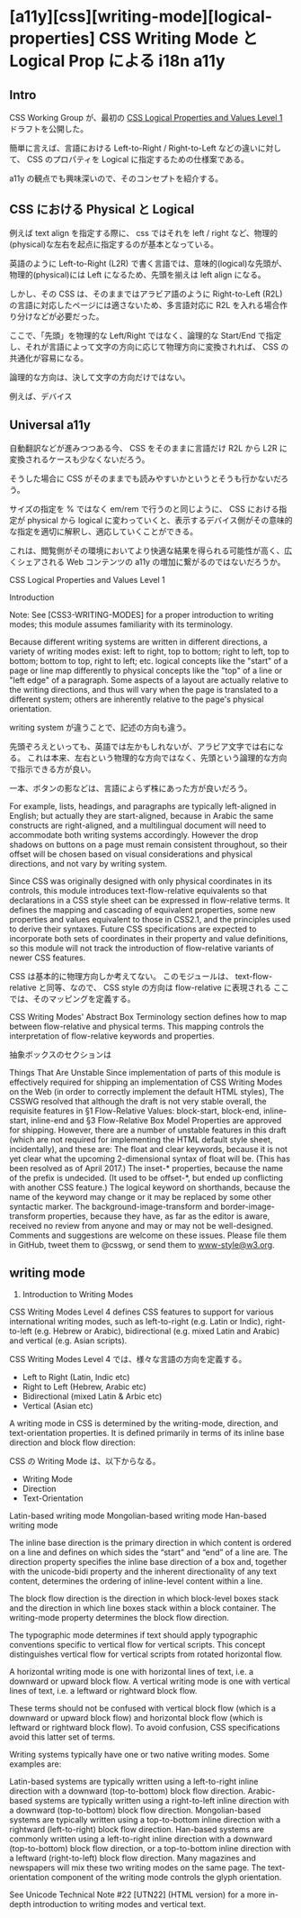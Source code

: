 # [a11y][css][writing-mode][logical-properties] CSS Writing Mode と Logical Prop による i18n a11y

## Intro

CSS Working Group が、最初の [CSS Logical Properties and Values Level 1](https://drafts.csswg.org/css-logical/) ドラフトを公開した。

簡単に言えば、言語における Left-to-Right / Right-to-Left などの違いに対して、 CSS のプロパティを Logical に指定するための仕様案である。

a11y の観点でも興味深いので、そのコンセプトを紹介する。


## CSS における Physical と Logical

例えば text align を指定する際に、 css ではそれを left / right など、物理的(physical)な左右を起点に指定するのが基本となっている。

英語のように Left-to-Right (L2R) で書く言語では、意味的(logical)な先頭が、物理的(physical)には Left になるため、先頭を揃えは left align になる。

しかし、その CSS は、そのままではアラビア語のように Right-to-Left (R2L) の言語に対応したページには適さないため、多言語対応に R2L を入れる場合作り分けなどが必要だった。

ここで、「先頭」を物理的な Left/Right ではなく、論理的な Start/End で指定し、それが言語によって文字の方向に応じて物理方向に変換されれば、 CSS の共通化が容易になる。

論理的な方向は、決して文字の方向だけではない。

例えば、デバイス


## Universal a11y

自動翻訳などが進みつつある今、 CSS をそのままに言語だけ R2L から L2R に変換されるケースも少なくないだろう。

そうした場合に CSS がそのままでも読みやすいかというとそうも行かないだろう。

サイズの指定を % ではなく em/rem で行うのと同じように、 CSS における指定が physical から logical に変わっていくと、表示するデバイス側がその意味的な指定を適切に解釈し、適応していくことができる。

これは、閲覧側がその環境においてより快適な結果を得られる可能性が高く、広くシェアされる Web コンテンツの a11y の増加に繋がるのではないだろうか。















CSS Logical Properties and Values Level 1

Introduction

Note: See [CSS3-WRITING-MODES] for a proper introduction to writing modes; this module assumes familiarity with its terminology.

Because different writing systems are written in different directions, a variety of writing modes exist: left to right, top to bottom; right to left, top to bottom; bottom to top, right to left; etc. logical concepts like the "start" of a page or line map differently to physical concepts like the "top" of a line or "left edge" of a paragraph. Some aspects of a layout are actually relative to the writing directions, and thus will vary when the page is translated to a different system; others are inherently relative to the page's physical orientation.

writing system が違うことで、記述の方向も違う。

先頭ぞろえといっても、英語では左かもしれないが、アラビア文字では右になる。
これは本来、左右という物理的な方向ではなく、先頭という論理的な方向で指示できる方が良い。

一本、ボタンの影などは、言語によらず株にあった方が良いだろう。


For example, lists, headings, and paragraphs are typically left-aligned in English; but actually they are start-aligned, because in Arabic the same constructs are right-aligned, and a multilingual document will need to accommodate both writing systems accordingly. However the drop shadows on buttons on a page must remain consistent throughout, so their offset will be chosen based on visual considerations and physical directions, and not vary by writing system.

Since CSS was originally designed with only physical coordinates in its controls,
this module introduces text-flow-relative equivalents so that declarations in a CSS style sheet can be expressed in flow-relative terms.
It defines the mapping and cascading of equivalent properties,
some new properties and values equivalent to those in CSS2.1,
and the principles used to derive their syntaxes.
Future CSS specifications are expected to incorporate both sets of coordinates in their property and value definitions,
so this module will not track the introduction of flow-relative variants of newer CSS features.

CSS は基本的に物理方向しか考えてない。
このモジュールは、 text-flow-relative と同等、なので、 CSS style の方向は flow-relative に表現される
ここでは、そのマッピングを定義する。


CSS Writing Modes' Abstract Box Terminology section defines how to map between flow-relative and physical terms. This mapping controls the interpretation of flow-relative keywords and properties.

抽象ボックスのセクションは


 Things That Are Unstable Since implementation of parts of this module is effectively required for shipping an implementation of CSS Writing Modes on the Web (in order to correctly implement the default HTML styles), The CSSWG resolved that although the draft is not very stable overall, the requisite features in §1 Flow-Relative Values: block-start, block-end, inline-start, inline-end and §3 Flow-Relative Box Model Properties are approved for shipping. However, there are a number of unstable features in this draft (which are not required for implementing the HTML default style sheet, incidentally), and these are:
 The float and clear keywords, because it is not yet clear what the upcoming 2-dimensional syntax of float will be. (This has been resolved as of April 2017.)
 The inset-* properties, because the name of the prefix is undecided. (It used to be offset-*, but ended up conflicting with another CSS feature.)
 The logical keyword on shorthands, because the name of the keyword may change or it may be replaced by some other syntactic marker.
 The background-image-transform and border-image-transform properties, because they have, as far as the editor is aware, received no review from anyone and may or may not be well-designed.
 Comments and suggestions are welcome on these issues. Please file them in GitHub, tweet them to @csswg, or send them to www-style@w3.org.










## writing mode

1. Introduction to Writing Modes

CSS Writing Modes Level 4 defines CSS features to support for various international writing modes, such as left-to-right (e.g. Latin or Indic), right-to-left (e.g. Hebrew or Arabic), bidirectional (e.g. mixed Latin and Arabic) and vertical (e.g. Asian scripts).

CSS Writing Modes Level 4 では、様々な言語の方向を定義する。

- Left to Right (Latin, Indic etc)
- Right to Left (Hebrew, Arabic etc)
- Bidirectional (mixed Latin & Arbic etc)
- Vertical (Asian etc)


A writing mode in CSS is determined by the writing-mode, direction, and text-orientation properties. It is defined primarily in terms of its inline base direction and block flow direction:

CSS の Writing Mode は、以下からなる。

- Writing Mode
- Direction
- Text-Orientation





Latin-based writing mode
Mongolian-based writing mode
Han-based writing mode

The inline base direction is the primary direction in which content is ordered on a line and defines on which sides the “start” and “end” of a line are. The direction property specifies the inline base direction of a box and, together with the unicode-bidi property and the inherent directionality of any text content, determines the ordering of inline-level content within a line.





   The block flow direction is the direction in which block-level boxes stack and the direction in which line boxes stack within a block container. The writing-mode property determines the block flow direction.

   The typographic mode determines if text should apply typographic conventions specific to vertical flow for vertical scripts. This concept distinguishes vertical flow for vertical scripts from rotated horizontal flow.

   A horizontal writing mode is one with horizontal lines of text, i.e. a downward or upward block flow. A vertical writing mode is one with vertical lines of text, i.e. a leftward or rightward block flow.

   These terms should not be confused with vertical block flow (which is a downward or upward block flow) and horizontal block flow (which is leftward or rightward block flow). To avoid confusion, CSS specifications avoid this latter set of terms.

   Writing systems typically have one or two native writing modes. Some examples are:

   Latin-based systems are typically written using a left-to-right inline direction with a downward (top-to-bottom) block flow direction.
   Arabic-based systems are typically written using a right-to-left inline direction with a downward (top-to-bottom) block flow direction.
   Mongolian-based systems are typically written using a top-to-bottom inline direction with a rightward (left-to-right) block flow direction.
   Han-based systems are commonly written using a left-to-right inline direction with a downward (top-to-bottom) block flow direction, or a top-to-bottom inline direction with a leftward (right-to-left) block flow direction. Many magazines and newspapers will mix these two writing modes on the same page.
   The text-orientation component of the writing mode controls the glyph orientation.

   See Unicode Technical Note #22 [UTN22] (HTML version) for a more in-depth introduction to writing modes and vertical text.


